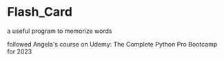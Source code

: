 # Flash_Card
a useful program to memorize words


followed Angela's course on Udemy: The Complete Python Pro Bootcamp for 2023
